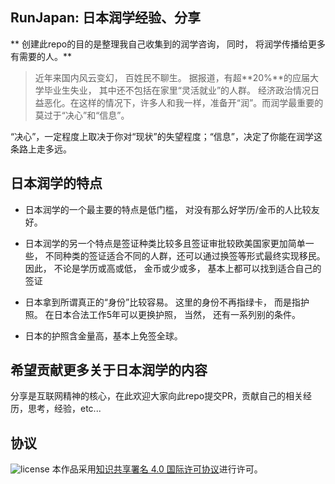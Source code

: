 ## RunJapan: 日本润学经验、分享

** 创建此repo的目的是整理我自己收集到的润学咨询， 同时， 将润学传播给更多有需要的人。**

> 近年来国内风云变幻， 百姓民不聊生。 据报道，有超**20%**的应届大学毕业生失业， 其中还不包括在家里“灵活就业”的人群。 经济政治情况日益恶化。在这样的情况下，许多人和我一样，准备开“润”。而润学最重要的莫过于“决心”和“信息”。

“决心”，一定程度上取决于你对“现状”的失望程度；“信息”，决定了你能在润学这条路上走多远。



## 日本润学的特点

- 日本润学的一个最主要的特点是低门槛， 对没有那么好学历/金币的人比较友好。

- 日本润学的另一个特点是签证种类比较多且签证审批较欧美国家更加简单一些， 不同种类的签证适合不同的人群，还可以通过换签等形式最终实现移民。因此， 不论是学历或高或低， 金币或少或多， 基本上都可以找到适合自己的签证

- 日本拿到所谓真正的“身份”比较容易。 这里的身份不再指绿卡， 而是指护照。 在日本合法工作5年可以更换护照， 当然， 还有一系列别的条件。

- 日本的护照含金量高，基本上免签全球。



## 希望贡献更多关于日本润学的内容

分享是互联网精神的核心，在此欢迎大家向此repo提交PR，贡献自己的相关经历，思考，经验，etc...



## 协议
![license](https://i.creativecommons.org/l/by-sa/4.0/88x31.png "license")
本作品采用[知识共享署名 4.0 国际许可协议](https://creativecommons.org/licenses/by-sa/4.0/deed.zh)进行许可。 

